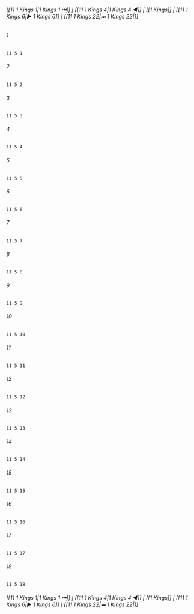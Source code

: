
###### [[11 1 Kings 1|1 Kings 1 ⏮]] | [[11 1 Kings 4|1 Kings 4 ◀]] | [[1 Kings]] | [[11 1 Kings 6|▶ 1 Kings 6]] | [[11 1 Kings 22|⏭ 1 Kings 22|]]

###### 1
``` verse
11 5 1 
```
###### 2
``` verse
11 5 2 
```
###### 3
``` verse
11 5 3 
```
###### 4
``` verse
11 5 4 
```
###### 5
``` verse
11 5 5 
```
###### 6
``` verse
11 5 6 
```
###### 7
``` verse
11 5 7 
```
###### 8
``` verse
11 5 8 
```
###### 9
``` verse
11 5 9 
```
###### 10
``` verse
11 5 10 
```
###### 11
``` verse
11 5 11 
```
###### 12
``` verse
11 5 12 
```
###### 13
``` verse
11 5 13 
```
###### 14
``` verse
11 5 14 
```
###### 15
``` verse
11 5 15 
```
###### 16
``` verse
11 5 16 
```
###### 17
``` verse
11 5 17 
```
###### 18
``` verse
11 5 18 
```

###### [[11 1 Kings 1|1 Kings 1 ⏮]] | [[11 1 Kings 4|1 Kings 4 ◀]] | [[1 Kings]] | [[11 1 Kings 6|▶ 1 Kings 6]] | [[11 1 Kings 22|⏭ 1 Kings 22|]]

